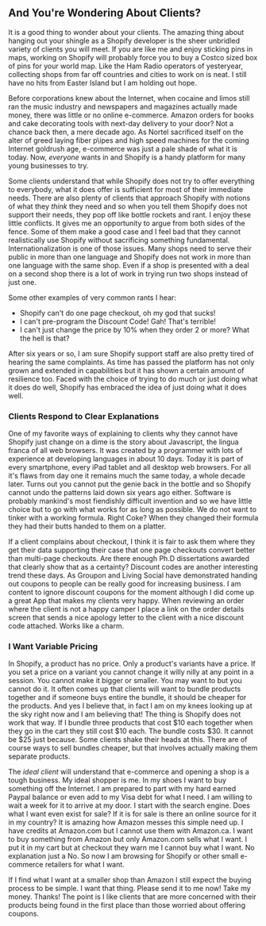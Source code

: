 ## And You're Wondering About Clients? ##

It is a good thing to wonder about your clients. The amazing thing about hanging out your shingle as a Shopify developer is the sheer unbridled variety of clients you will meet. If you are like me and enjoy sticking pins in maps, working on Shopify will probably force you to buy a Costco sized box of pins for your world map. Like the Ham Radio operators of yesteryear, collecting shops from far off countries and cities to work on is neat. I still have no hits from Easter Island but I am holding out hope. 

Before corporations knew about the Internet, when cocaine and limos still ran the music industry and newspapers and magazines actually made money, there was little or no online e-commerce. Amazon orders for books and cake decorating tools with next-day delivery to your door? Not a chance back then, a mere decade ago. As Nortel sacrificed itself on the alter of greed laying fiber p\ipes and high speed machines for the coming Internet goldrush age, e-commerce was just a pale shade of what it is today. Now, *everyone* wants in and Shopify is a handy platform for many young businesses to try. 

Some clients understand that while Shopify does not try to offer everything to everybody, what it does offer is sufficient for most of their immediate needs. There are also plenty of clients that approach Shopify with notions of what they *think* they need and so when you tell them Shopify does not support their needs, they pop off like bottle rockets and rant. I enjoy these little conflicts. It gives me an opportunity to argue from both sides of the fence. Some of them make a good case and I feel bad that they cannot realistically use Shopify without sacrificing something fundamental. Internationalization is one of those issues. Many shops need to serve their public in more than one language and Shopify does not work in more than one language with the same shop. Even if a shop is presented with a deal on a second shop there is a lot of work in trying run two shops instead of just one.

Some other examples of very common rants I hear: 
- Shopify can't do one page checkout, oh my god that sucks!
- I can't pre-program the Discount Code! Gah! That's terrible!
- I can't just change the price by 10% when they order 2 or more? What the hell is that?

After six years or so, I am sure Shopify support staff are also pretty tired of hearing the same complaints. As time has passed the platform has not only grown and extended in capabilities but it has shown a certain amount of resilience too. Faced with the choice of trying to do much or just doing what it does do well, Shopify has embraced the idea of just doing what it does well. 

### Clients Respond to Clear Explanations ###

One of my favorite ways of explaining to clients why they cannot have Shopify just change on a dime is the story about Javascript, the lingua franca of all web browsers. It was created by a programmer with lots of experience at developing languages in about 10 days. Today it is part of every smartphone, every iPad tablet and all desktop web browsers. For all it's flaws from day one it remains much the same today, a whole decade later. Turns out you cannot put the genie back in the bottle and so Shopify cannot undo the patterns laid down six years ago either. Software is probably mankind's most fiendishly difficult invention and so we have little choice but to go with what works for as long as possible. We do not want to tinker with a working formula. Right Coke? When they changed their formula they had their butts handed to them on a platter. 

If a client complains about checkout, I think it is fair to ask them where they get their data supporting their case that one page checkouts convert better than multi-page checkouts. Are there enough Ph.D dissertations awarded that clearly show that as a certainty? Discount codes are another interesting trend these days. As Groupon and Living Social have demonstrated handing out coupons to people can be really good for increasing business. I am content to ignore discount coupons for the moment although I did come up a great App that makes my clients very happy. When reviewing an order where the client is not a happy camper I place a link on the order details screen that sends a nice apology letter to the client with a nice discount code attached. Works like a charm. 

### I Want Variable Pricing ###

In Shopify, a product has no price. Only a product's variants have a price. If you set a price on a variant you cannot change it willy nilly at any point in a session. You cannot make it bigger or smaller. You may want to but you cannot do it. It often comes up that clients will want to bundle products together and if someone buys entire the bundle, it should be cheaper for the products. And yes I believe that, in fact I am on my knees looking up at the sky right now and I am believing that! The thing is Shopify does not work that way. If I bundle three products that cost $10 each together when they go in the cart they still cost $10 each. The bundle costs $30. It cannot be $25 just because. Some clients shake their heads at this. There are of course ways to sell bundles cheaper, but that involves actually making them separate products. 

The *ideal client* will understand that e-commerce and opening a shop is a tough business. My ideal shopper is me. In my shoes I want to buy something off the Internet. I am prepared to part with my hard earned Paypal balance or even add to my Visa debt for what I need. I am willing to wait a week for it to arrive at my door. I start with the search engine. Does what I want even exist for sale? If it is for sale is there an online source for it in my country? It is amazing how Amazon messes this simple need up. I have credits at Amazon.com  but I cannot use them with Amazon.ca. I want to buy something from Amazon but only Amazon.com sells what I want. I put it in my cart but at checkout they warn me I cannot buy what I want. No explanation just a No. So now I am browsing for Shopify or other small e-commerce retailers for what I want.

If I find what I want at a smaller shop than Amazon I still expect the buying process to be simple. I want that thing. Please send it to me now! Take my money. Thanks! The point is I like clients that are more concerned with their products being found in the first place than those worried about offering coupons. 

  